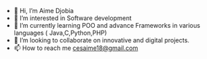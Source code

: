 - 👋 Hi, I’m Aime Djobia
- 👀 I’m interested in Software development
- 🌱 I’m currently learning POO and advance Frameworks in various languages ( Java,C,Python,PHP)  
- 💞️ I’m looking to collaborate on innovative and digital projects.
- 📫 How to reach me cesaime18@gmail.com

<!---
TEUNGA/TEUNGA is a ✨ special ✨ repository because its `README.md` (this file) appears on your GitHub profile.
You can click the Preview link to take a look at your changes.
--->
